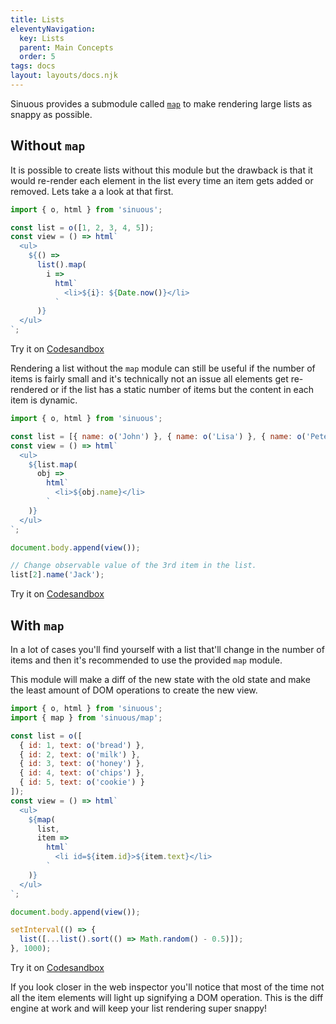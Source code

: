 ```yaml
---
title: Lists
eleventyNavigation:
  key: Lists
  parent: Main Concepts
  order: 5
tags: docs
layout: layouts/docs.njk
---
```


Sinuous provides a submodule called [`map`](https://github.com/luwes/sinuous/tree/main/packages/sinuous/map) to make rendering large lists as snappy as possible.

## Without `map`

It is possible to create lists without this module but the drawback is that it would re-render each element in the list every time an item gets added or removed. Lets take a a look at that first.

```js
import { o, html } from 'sinuous';

const list = o([1, 2, 3, 4, 5]);
const view = () => html`
  <ul>
    ${() =>
      list().map(
        i =>
          html`
            <li>${i}: ${Date.now()}</li>
          `
      )}
  </ul>
`;
```

Try it on [Codesandbox](https://codesandbox.io/s/sinuous-naive-list-sple7)

Rendering a list without the `map` module can still be useful if the number of items is fairly small and it's technically not an issue all elements get re-rendered or if the list has a static number of items but the content in each item is dynamic.

```js
import { o, html } from 'sinuous';

const list = [{ name: o('John') }, { name: o('Lisa') }, { name: o('Pete') }];
const view = () => html`
  <ul>
    ${list.map(
      obj =>
        html`
          <li>${obj.name}</li>
        `
    )}
  </ul>
`;

document.body.append(view());

// Change observable value of the 3rd item in the list.
list[2].name('Jack');
```

Try it on [Codesandbox](https://codesandbox.io/s/sinuous-static-list-nyr2e)

## With `map`

In a lot of cases you'll find yourself with a list that'll change in the number of items and then it's recommended to use the provided `map` module.

This module will make a diff of the new state with the old state and make the least amount of DOM operations to create the new view.

```js
import { o, html } from 'sinuous';
import { map } from 'sinuous/map';

const list = o([
  { id: 1, text: o('bread') },
  { id: 2, text: o('milk') },
  { id: 3, text: o('honey') },
  { id: 4, text: o('chips') },
  { id: 5, text: o('cookie') }
]);
const view = () => html`
  <ul>
    ${map(
      list,
      item =>
        html`
          <li id=${item.id}>${item.text}</li>
        `
    )}
  </ul>
`;

document.body.append(view());

setInterval(() => {
  list([...list().sort(() => Math.random() - 0.5)]);
}, 1000);
```

Try it on [Codesandbox](https://codesandbox.io/s/sinuous-map-0ju3y)

If you look closer in the web inspector you'll notice that most of the time not all the item elements will light up signifying a DOM operation. This is the diff engine at work and will keep your list rendering super snappy!
